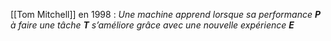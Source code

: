 [[Tom Mitchell]] en 1998 : _Une machine apprend lorsque sa performance **P** 
à faire une tâche **T** s’améliore grâce avec une nouvelle expérience **E**_